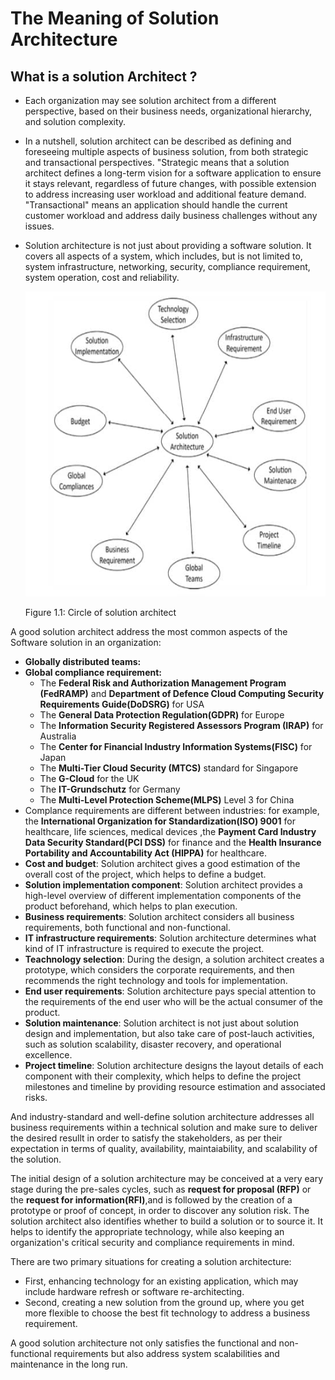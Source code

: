 # The Meaning of Solution Architecture

## What is a solution Architect ?

- Each organization may see solution architect from a different perspective, based on their business needs, organizational hierarchy, and solution complexity.
- In a nutshell, solution architect can be described as defining and foreseeing multiple aspects of business solution, from both strategic and transactional perspectives. "Strategic means
  that a solution architect defines a long-term vision for a software application to ensure it stays relevant, regardless of future changes, with possible extension  to address increasing
  user workload and additional feature demand. "Transactional" means an application should handle the current customer workload and address daily business challenges without any issues.
- Solution architecture is not just about providing a software solution. It covers all aspects of a system, which includes, but is not limited to, system infrastructure, networking, security,
  compliance requirement, system operation, cost and reliability.

  ![ Figure 1.1:](https://github.com/rex-makusia/Solution-Architects-Handbook/blob/main/Figure-1-1.jpg)

  Figure 1.1:  Circle of solution architect
 
A good solution architect address the most common aspects of the Software solution in an organization:

- **Globally distributed teams:**
- **Global compliance requirement:**
  - The **Federal Risk and Authorization Management Program (FedRAMP)** and **Department of Defence Cloud Computing Security Requirements Guide(DoDSRG)** for USA
  - The **General Data Protection Regulation(GDPR)** for Europe
  - The **Information Security Registered Assessors Program (IRAP)** for Australia
  - The **Center for Financial Industry Information Systems(FISC)** for Japan
  - The **Multi-Tier Cloud Security (MTCS)** standard for Singapore
  - The **G-Cloud** for the UK
  - The **IT-Grundschutz** for Germany
  - The **Multi-Level Protection Scheme(MLPS)** Level 3 for China
- Complance requirements are different between industries: for example, the **International Organization for Standardization(ISO) 9001** for healthcare, life sciences, medical devices ,the **Payment Card Industry Data Security Standard(PCI DSS)** for finance and the **Health Insurance Portability and Accountability Act (HIPPA)** for healthcare.
- **Cost and budget**: Solution architect gives a good estimation of the overall cost of the project, which helps to define a budget.
- **Solution implementation component**: Solution architect provides a high-level overview of different implementation components of the product beforehand, which helps to plan execution.
- **Business requirements**: Solution architect considers all business requirements, both functional and non-functional.
- **IT infrastructure requirements**: Solution architecture determines what kind of IT infrastructure is required to execute the project.
- **Teachnology selection**: During the design, a solution architect creates a prototype, which considers the corporate requirements, and then recommends the right technology and tools for implementation. 
- **End user requirements**: Solution architecture pays special attention to the requirements of the end user who will be the actual consumer of the product. 
- **Solution maintenance**: Solution architect is not just about solution design and implementation, but also take care of post-lauch activities, such as solution scalability, disaster recovery, and operational excellence.
- **Project timeline**: Solution architecture designs the layout details of each component with their complexity, which helps to define the project milestones and timeline by providing resource estimation and associated risks.

And industry-standard and well-define solution architecture addresses all business requirements within a technical solution and make sure to deliver the desired resullt in order to satisfy  the stakeholders, as per their expectation in terms of quality, availability, maintaiability, and scalability of the solution.

The initial design of a solution architecture may be conceived at a very eary stage during the pre-sales cycles, such as **request for proposal (RFP)** or the **request for information(RFI)**,and is followed by the creation of a prototype or proof of concept, in order to
discover any solution risk. The solution architect also identifies whether to build a solution or to source it. It helps to identify the 
appropriate technology, while also keeping an organization's critical security and compliance requirements in mind.

There are two primary situations for creating a solution architecture:
- First, enhancing technology for an existing application, which may include hardware refresh or software re-architecting.
- Second, creating a new solution from the ground up, where you get more flexible to choose the best fit technology to address a business requirement.

A good solution architecture not only satisfies the functional and non-functional requirements but also address system scalabilities and maintenance in the long run.
